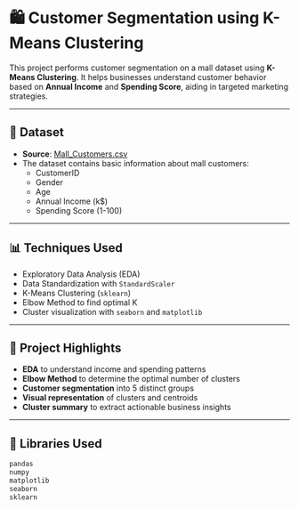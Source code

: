 # 🛍️ Customer Segmentation using K-Means Clustering

This project performs customer segmentation on a mall dataset using **K-Means Clustering**. It helps businesses understand customer behavior based on **Annual Income** and **Spending Score**, aiding in targeted marketing strategies.

---

## 📁 Dataset

- **Source**: [Mall_Customers.csv](https://www.kaggle.com/vjchoudhary7/customer-segmentation-tutorial-in-python)
- The dataset contains basic information about mall customers:
  - CustomerID
  - Gender
  - Age
  - Annual Income (k$)
  - Spending Score (1-100)

---

## 📊 Techniques Used

- Exploratory Data Analysis (EDA)
- Data Standardization with `StandardScaler`
- K-Means Clustering (`sklearn`)
- Elbow Method to find optimal K
- Cluster visualization with `seaborn` and `matplotlib`

---

## 📌 Project Highlights

- **EDA** to understand income and spending patterns
- **Elbow Method** to determine the optimal number of clusters
- **Customer segmentation** into 5 distinct groups
- **Visual representation** of clusters and centroids
- **Cluster summary** to extract actionable business insights

---

## 🧠 Libraries Used

```python
pandas
numpy
matplotlib
seaborn
sklearn
